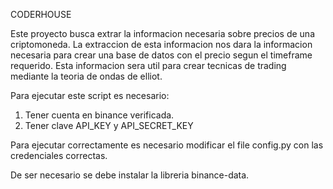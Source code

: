 CODERHOUSE

Este proyecto busca extrar la informacion necesaria sobre precios de una criptomoneda.
La extraccion de esta informacion nos dara la informacion necesaria para crear una base de datos con el precio
segun el timeframe requerido.
Esta informacion sera util para crear tecnicas de trading mediante la teoria de ondas de elliot.

Para ejecutar este script es necesario:
1. Tener cuenta en binance verificada.
2. Tener clave API_KEY y API_SECRET_KEY

Para ejecutar correctamente es necesario modificar el file config.py con las credenciales correctas.


De ser necesario se debe instalar la libreria binance-data.